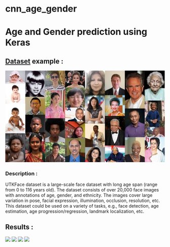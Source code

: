 # cnn_age_gender
# Age and Gender prediction using Keras 
 <h2><a href="https://www.kaggle.com/jangedoo/utkface-new">Dataset</a> example :</h2>
  <img src="utk.jpg">
 <h3>Description :</h3><p>UTKFace dataset is a large-scale face dataset with long age span (range from 0 to 116 years old). The dataset consists of over 20,000 face images with annotations of age, gender, and ethnicity. The images cover large variation in pose, facial expression, illumination, occlusion, resolution, etc. This dataset could be used on a variety of tasks, e.g., face detection, age estimation, age progression/regression, landmark localization, etc.</p>
 <h2>Results :</h2>
 <p>
 <img src="/results/zuck.jpg" with="50%" height="50%">
 <img src="/results/me.jpg" with="50%" height="50%">
 <img src="/results/bill.jpg" with="50%" height="50%">
 <img src="/results/elon.png" with="50%" height="50%">
  </p>
